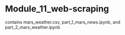 # Module_11_web-scraping
 
contains mars_weather.csv, part_1_mars_news.ipynb, and part_2_mars_weather.ipynb
